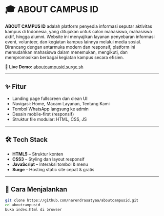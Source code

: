 # 🎓 ABOUT CAMPUS ID

**ABOUT CAMPUS ID** adalah platform penyedia informasi seputar aktivitas kampus di Indonesia, yang ditujukan untuk calon mahasiswa, mahasiswa aktif, hingga alumni. Website ini menyajikan layanan penyebaran informasi event, volunteer, dan kegiatan kampus lainnya melalui media sosial. Dirancang dengan antarmuka modern dan responsif, platform ini memudahkan mahasiswa dalam menemukan, mengikuti, dan mempromosikan berbagai kegiatan kampus secara efisien.



🔗 **Live Demo:** [aboutcampusid.surge.sh](https://aboutcampusid.surge.sh)

---

## ✨ Fitur

- Landing page fullscreen dan clean UI
- Navigasi: Home, Macam Layanan, Tentang Kami
- Tombol WhatsApp langsung ke admin
- Desain mobile-first (responsif)
- Struktur file modular: HTML, CSS, JS

---

## 🛠️ Tech Stack

- **HTML5** – Struktur konten
- **CSS3** – Styling dan layout responsif
- **JavaScript** – Interaksi tombol & menu
- **Surge** – Hosting static site cepat & gratis

---

## 🚀 Cara Menjalankan

```bash
git clone https://github.com/narendrasatyaa/aboutcampusid.git
cd aboutcampusid
buka index.html di browser
